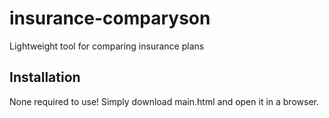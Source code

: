 # insurance-comparyson
Lightweight tool for comparing insurance plans

## Installation

None required to use! Simply download main.html and open it in a browser.
